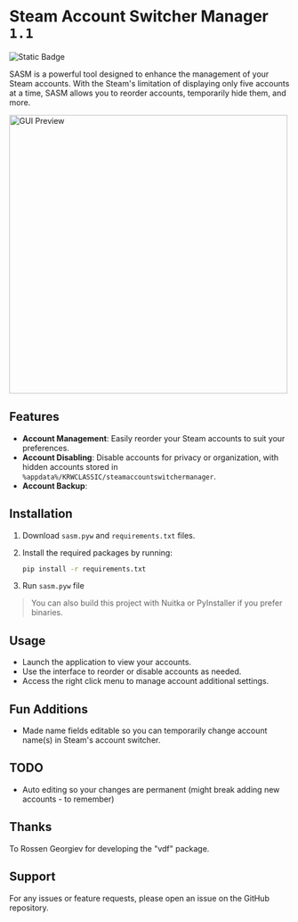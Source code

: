 # Steam Account Switcher Manager `1.1`

![Static Badge](https://img.shields.io/badge/OS-Windows_Only-blue)

SASM is a powerful tool designed to enhance the management of your Steam accounts. With the Steam's limitation of displaying only five accounts at a time, SASM allows you to reorder accounts, temporarily hide them, and more.

<img src="https://github.com/user-attachments/assets/0abf826c-cc89-477e-82d3-8ed52dc3b96a" alt="GUI Preview" width="500" />

## Features

- **Account Management**: Easily reorder your Steam accounts to suit your preferences.
- **Account Disabling**: Disable accounts for privacy or organization, with hidden accounts stored in `%appdata%/KRWCLASSIC/steamaccountswitchermanager`.
- **Account Backup**:

## Installation

1. Download `sasm.pyw` and `requirements.txt` files.
2. Install the required packages by running:

   ```cmd
   pip install -r requirements.txt
   ```

3. Run `sasm.pyw` file

> You can also build this project with Nuitka or PyInstaller if you prefer binaries.

## Usage

- Launch the application to view your accounts.
- Use the interface to reorder or disable accounts as needed.
- Access the right click menu to manage account additional settings.

## Fun Additions

- Made name fields editable so you can temporarily change account name(s) in Steam's account switcher.

## TODO

- Auto editing so your changes are permanent (might break adding new accounts - to remember)

## Thanks

To Rossen Georgiev for developing the "vdf" package.

## Support

For any issues or feature requests, please open an issue on the GitHub repository.

